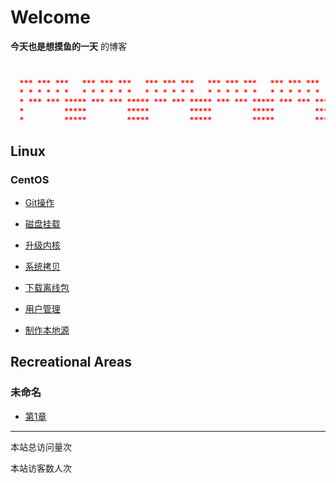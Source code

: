 # Welcome

**今天也是想摸鱼的一天** 的博客

```json


  *** *** ***   *** *** ***   *** *** ***   *** *** ***   *** *** ***   *** *** ***   
  * * * * * *   * * * * * *   * * * * * *   * * * * * *   * * * * * *   * * * * * *
  * *** *** ***** *** *** ***** *** *** ***** *** *** ***** *** *** ***** *** *** *
  *         *****         *****         *****         *****         *****         *
  *         *****         *****         *****         *****         *****         *
```



## Linux

### CentOS

- [Git操作](linux-cmd/centos7-git.md)

- [磁盘挂载](linux-cmd/centos7-磁盘挂载.md)

- [升级内核](linux-cmd/centos7-升级内核.md)

- [系统拷贝](linux-cmd/centos7-系统拷贝.md)

- [下载离线包](linux-cmd/centos7-下载离线包.md)

- [用户管理](linux-cmd/centos7-用户管理.md)

- [制作本地源](linux-cmd/centos7-制作本地源.md)



## Recreational Areas

### 未命名

- [第1章](chapter/chapter-001.md)





------



<script async src="//busuanzi.ibruce.info/busuanzi/2.3/busuanzi.pure.mini.js"></script>
<span id="busuanzi_container_site_pv">本站总访问量<span id="busuanzi_value_site_pv"></span>次</span>

<span id="busuanzi_container_site_uv">  本站访客数<span id="busuanzi_value_site_uv"></span>人次
</span>